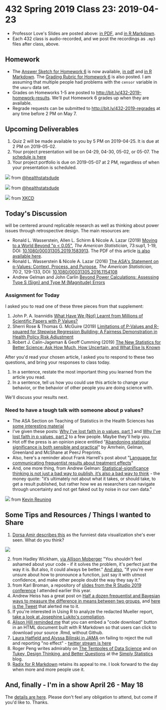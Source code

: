 # 432 Spring 2019 Class 23: 2019-04-23

- Professor Love's Slides are posted above: [in PDF](https://github.com/THOMASELOVE/2019-432/blob/master/slides/class23/432_2019_slides23.pdf), and [in R Markdown](https://github.com/THOMASELOVE/2019-432/blob/master/slides/class23/432_2019_slides23.Rmd).
- Each 432 class is audio-recorded, and we post the recordings as `.mp3` files after class, above.

## Homework

- The [Answer Sketch for Homework 6](https://github.com/THOMASELOVE/2019-432/blob/master/homework/homework6/hw6_sketch/432_2019_hw6_sketch.pdf) is now available, [in pdf](https://github.com/THOMASELOVE/2019-432/blob/master/homework/homework6/hw6_sketch/432_2019_hw6_sketch.pdf) and [in R Markdown](https://github.com/THOMASELOVE/2019-432/blob/master/homework/homework6/hw6_sketch/432_2019_hw6_sketch.Rmd). The [Grading Rubric for Homework 6](https://github.com/THOMASELOVE/2019-432/blob/master/homework/homework6/hw6_sketch/432_2019_hw6_rubric.pdf) is also posted. I am assuming that multiple people had problems with the `censor` variable in the `umaru` data set.
- Grades on Homeworks 1-5 are posted to http://bit.ly/432-2019-homework-results. We'll put Homework 6 grades up when they are available.
- Regrade requests can be submitted to http://bit.ly/432-2019-regrades at any time before 2 PM on May 7.

## Upcoming Deliverables

1. Quiz 2 will be made available to you by 5 PM on 2019-04-25. It is due at 2 PM on 2019-05-02.
2. Your project presentation will be on 04-29, 04-30, 05-02, or 05-07. The [schedule is here](https://github.com/THOMASELOVE/2019-432/blob/master/projects/project2/project2-schedule.md)
3. Your project portfolio is due on 2019-05-07 at 2 PM, regardless of when your presentation is scheduled.

![](https://github.com/THOMASELOVE/2019-432/blob/master/slides/class23/figures/dude.PNG) from [@healthstatsdude](https://twitter.com/healthstatsdude/status/1102442635233382400)

![](https://github.com/THOMASELOVE/2019-432/blob/master/slides/class23/figures/dude2.PNG) from [@healthstatsdude](https://twitter.com/healthstatsdude/status/1119390175350513664)

![](https://imgs.xkcd.com/comics/null_hypothesis.png) from [XKCD](https://xkcd.com/892/)

## Today's Discussion

will be centered around replicable research as well as thinking about power issues through retrospective design. The main resources are:

- Ronald L. Wasserstein, Allen L. Schirm & Nicole A. Lazar (2019) [Moving to a World Beyond "p < 0.05"](https://www.tandfonline.com/doi/full/10.1080/00031305.2019.1583913), *The American Statistician*, 73:sup1, 1-19, DOI: [10.1080/00031305.2019.1583913](https://doi.org/10.1080/00031305.2019.1583913). The PDF of this article [is also available here](https://github.com/THOMASELOVE/2019-432/blob/master/slides/class22/Moving%20to%20a%20World%20Beyond%20p%200%2005.pdf).
- Ronald L. Wasserstein & Nicole A. Lazar (2016) [The ASA's Statement on p-Values: Context, Process, and Purpose](https://www.tandfonline.com/doi/full/10.1080/00031305.2016.1154108), *The American Statistician*, 70:2, 129-133, DOI:
[10.1080/00031305.2016.1154108](https://doi.org/10.1080/00031305.2016.1154108)
- Andrew Gelman and John Carlin [Beyond Power Calculations: Assessing Type S (Sign) and Type M (Magnitude) Errors](https://github.com/THOMASELOVE/2019-432/blob/master/slides/class23/Gelman%20and%20Carlin%202014%20Beyond%20Power%20Calculations.pdf)

### Assignment for Today

I asked you to read one of these three pieces from that supplement:

1. John P. A. Ioannidis [What Have We (Not) Learnt from Millions of Scientific Papers with P Values?](https://www.tandfonline.com/doi/full/10.1080/00031305.2018.1447512)
2. Sherri Rose & Thomas G. McGuire (2019) [Limitations of P-Values and R-squared for Stepwise Regression Building: A Fairness Demonstration in Health Policy Risk Adjustment](https://www.tandfonline.com/doi/full/10.1080/00031305.2018.1518269)
3. Robert J. Calin-Jageman & Geoff Cumming (2019) [The New Statistics for Better Science: Ask How Much, How Uncertain, and What Else Is Known](https://www.tandfonline.com/doi/full/10.1080/00031305.2018.1518266)

After you'd read your chosen article, I asked you to respond to these two questions, and bring your responses to class today.

1. In a sentence, restate the most important thing you learned from the article you read.
2. In a sentence, tell us how you could use this article to change your behavior, or the behavior of other people you are doing science with.

We'll discuss your results next.

### Need to have a tough talk with someone about p values?

- The ASA Section on Teaching of Statistics in the Health Sciences has [some interesting material](https://tshsblog.wixsite.com/main/single-post/2018/05/08/ReadyResources-Publications-for-teaching-p-values)
- I've given these posts: [Why I've lost faith in p values, part 1](https://lucklab.ucdavis.edu/blog/2018/4/19/why-i-lost-faith-in-p-values) and [Why I've lost faith in p values, part 2](https://lucklab.ucdavis.edu/blog/2018/4/28/why-ive-lost-faith-in-p-values-part-2) to a few people. Maybe they'll help you.
- Hot off the press is an opinion piece entitled "[Abandoning statistical significance is both sensible and practical](https://peerj.com/preprints/27657/)" by Amrhein, Gelman, Greenland and McShane at PeerJ Preprints.
- Also, here's a reminder about Frank Harrell's post about "[Language for communicating frequentist results about treatment effects](https://discourse.datamethods.org/t/language-for-communicating-frequentist-results-about-treatment-effects/934)"
- And, one more thing, from Andrew Gelman: [Statistical-significance thinking is not just a bad way to publish, it’s also a bad way to think](https://statmodeling.stat.columbia.edu/2019/03/16/statistical-significance-thinking-is-not-just-a-bad-way-to-publish-its-also-a-bad-way-to-think/) - the money quote: "it’s ultimately not about what it takes, or should take, to get a result published, but rather how we as researchers can navigate through uncertainty and not get faked out by noise in our own data."

![](https://github.com/THOMASELOVE/2019-432/blob/master/slides/class23/shruggies.PNG) from [Kevin Reuning](https://twitter.com/KevinReuning/status/796107864704188420)

## Some Tips and Resources / Things I wanted to Share

1. [Dorsa Amir describes this](https://twitter.com/DorsaAmir/status/1118651866886361090) as the funniest data visualization she's ever seen. What do you think?

![](https://github.com/THOMASELOVE/2019-432/blob/master/slides/class23/figures/marijuana-viz.png)

2. from Hadley Wickham, [via Allison Moberger](https://twitter.com/allimoberger/status/1085268564821585921?s=11) "You shouldn't feel ashamed about your code - if it solves the problem, it's perfect just the way it is. But also, it could always be better." [And also](https://twitter.com/allimoberger/status/1085278208222810117?s=11), "If you're ever unsure about how to pronounce a function, just say it with utmost confidence, and make other people doubt the way they say it."
3. from Karl Broman, a repository of [slides from the R Studio 2019 conference](https://github.com/kbroman/RStudioConf2019Slides) I attended earlier this year.
4. Andrew Heiss has a great post on [Half a dozen frequentist and Bayesian ways to measure the difference in means between two groups](https://www.andrewheiss.com/blog/2019/01/29/diff-means-half-dozen-ways/), and [here is the Tweet](https://twitter.com/andrewheiss/status/1090387296036126720) that alerted me to it.
5. If you're interested in Using R to analyze the redacted Mueller report, [take a look at Josephine Lukito's compliation](https://www.jlukito.com/blog/2019/4/20/using-r-to-analyze-the-redacted-mueller-report).
6. [Alison Hill reminded me](https://twitter.com/apreshill/status/1108925218850893832?s=11) that you can embed a "code download" button in an HTML document built with R Markdown so that users can click to download your source .Rmd, without Github.
7. [Laura Hatfield and Alyssa Bilinski in JAMA](https://jamanetwork.com/journals/jama/article-abstract/2720017) on failing to reject the null and reporting "no effect" - [twitter stream is here](https://twitter.com/ambilinski/status/1082747727539326978)
8. Roger Peng writes admirably on [The Tentpoles of Data Science](https://simplystatistics.org/2019/01/18/the-tentpoles-of-data-science/) and on [Tukey, Design Thinking, and Better Questions](https://simplystatistics.org/2019/04/17/tukey-design-thinking-and-better-questions/) at the [Simply Statistics](https://simplystatistics.org/) blog.
9. [Radix for R Markdown](https://blog.rstudio.com/2018/09/19/radix-for-r-markdown/) retains its appeal to me. I look forward to the day when more and more people use it.

## And, finally - I'm in a show April 26 - May 18

The [details are here](https://github.com/THOMASELOVE/theater). Please don't feel any obligation to attend, but come if you'd like to. Thanks.
